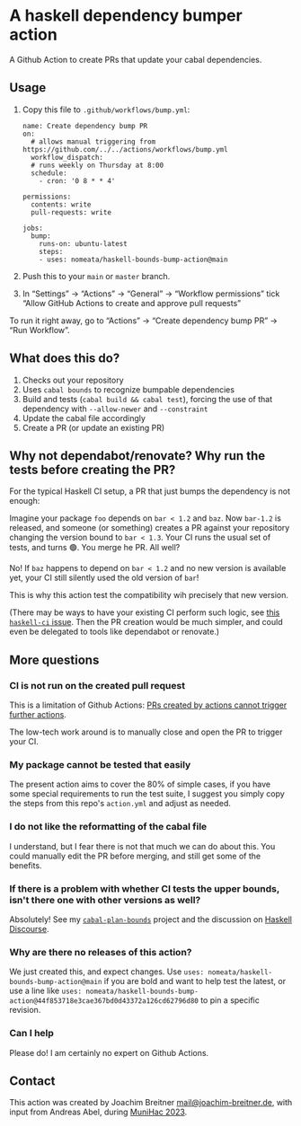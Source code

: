 A haskell dependency bumper action
==================================

A Github Action to create PRs that update your cabal dependencies.

Usage
-----

1. Copy this file to `.github/workflows/bump.yml`:

   ```
   name: Create dependency bump PR
   on:
     # allows manual triggering from https://github.com/../../actions/workflows/bump.yml
     workflow_dispatch:
     # runs weekly on Thursday at 8:00
     schedule:
       - cron: '0 8 * * 4'

   permissions:
     contents: write
     pull-requests: write

   jobs:
     bump:
       runs-on: ubuntu-latest
       steps:
       - uses: nomeata/haskell-bounds-bump-action@main
   ```

2. Push this to your `main` or `master` branch.

3. In “Settings” → “Actions” → “General” → “Workflow permissions” tick
   “Allow GitHub Actions to create and approve pull requests”

To run it right away, go to “Actions” → “Create dependency bump PR” →
“Run Workflow”.

What does this do?
------------------

1. Checks out your repository
2. Uses `cabal bounds` to recognize bumpable dependencies
3. Build and tests (`cabal build && cabal test`), forcing the use of that
   dependency with `--allow-newer` and `--constraint`
4. Update the cabal file accordingly
5. Create a PR (or update an existing PR)

Why not dependabot/renovate? Why run the tests before creating the PR?
----------------------------------------------------------------------

For the typical Haskell CI setup, a PR that just bumps the dependency is not
enough:

Imagine your package `foo` depends on `bar < 1.2` and `baz`. Now
`bar-1.2` is released, and someone (or something) creates a PR against your
repository changing the version bound to `bar < 1.3`. Your CI runs the usual
set of tests, and turns 🟢. You merge he PR. All well?

No! If `baz` happens to depend on `bar < 1.2` and no new version is available
yet, your CI still silently used the old version of `bar`!

This is why this action test the compatibility wih precisely that new version.

(There may be ways to have your existing CI perform such logic, see
[this `haskell-ci` issue](https://github.com/haskell-CI/haskell-ci/issues/667).
Then the PR creation would be much simpler, and could even be delegated to
tools like dependabot or renovate.)

More questions
--------------

### CI is not run on the created pull request

This is a limitation of Github Actions: [PRs created by actions cannot trigger further
actions](https://docs.github.com/en/actions/using-workflows/triggering-a-workflow#triggering-a-workflow-from-a-workflow).

The low-tech work around is to manually close and open the PR to trigger your CI.

### My package cannot be tested that easily

The present action aims to cover the 80% of simple cases, if you have some
special requirements to run the test suite, I suggest you simply copy the steps
from this repo's `action.yml` and adjust as needed.

### I do not like the reformatting of the cabal file

I understand, but I fear there is not that much we can do about this. You could
manually edit the PR before merging, and still get some of the benefits.

### If there is a problem with whether CI tests the upper bounds, isn't there one with other versions as well?

Absolutely! See my [`cabal-plan-bounds`](https://github.com/nomeata/cabal-plan-bounds) project and the discussion on
[Haskell Discourse](https://discourse.haskell.org/t/don-t-edit-dependency-bounds-manually-with-this-ci-setup/5539).

### Why are there no releases of this action?

We just created this, and expect changes. Use `uses: nomeata/haskell-bounds-bump-action@main` if you are bold and want to help test the latest, or use a line like
`uses: nomeata/haskell-bounds-bump-action@44f853718e3cae367bd0d43372a126cd62796d80` to pin a specific revision.

### Can I help

Please do! I am certainly no expert on Github Actions.


## Contact

This action was created by Joachim Breitner <mail@joachim-breitner.de>, with input from Andreas Abel, during [MuniHac 2023](https://munihac.de/2023.html).
